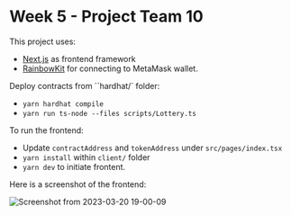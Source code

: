 Week 5 - Project  Team 10
=============

This project uses:

- [Next.js](https://nextjs.org/) as frontend framework
- [RainbowKit](https://www.rainbowkit.com/) for connecting to MetaMask wallet.



Deploy contracts from ``hardhat/` folder:
  - `yarn hardhat compile`
  - `yarn run ts-node --files scripts/Lottery.ts`


To run the frontend:
  - Update `contractAddress` and `tokenAddress` under `src/pages/index.tsx`
  - `yarn install` within `client/` folder
  - `yarn dev` to initiate frontent.

Here is a screenshot of the frontend:

![Screenshot from 2023-03-20 19-00-09](https://user-images.githubusercontent.com/7779437/226427448-6df8fed8-7ed1-4c76-bb38-914a1bb7ce5e.png)
